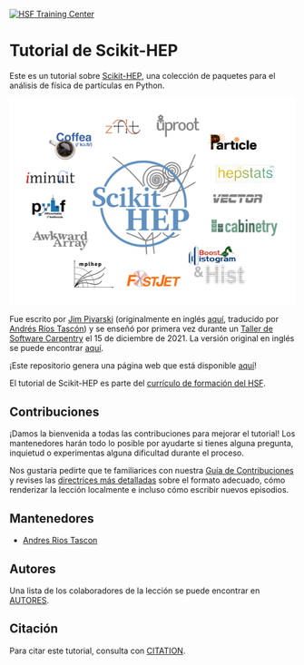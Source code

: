 [![HSF Training Center](https://img.shields.io/badge/HSF%20Training%20Center-browse-ff69b4)](https://hepsoftwarefoundation.org/training/curriculum.html)
# Tutorial de Scikit-HEP

Este es un tutorial sobre [Scikit-HEP](https://scikit-hep.org), una colección de paquetes para el análisis de física de partículas en Python.

![ecosistema scikit hep](scikit_hep_tutorial/fig/scikit-hep-logos.png)

Fue escrito por [Jim Pivarski][jpivarski] (originalmente en inglés [aquí](https://hsf-training.github.io/hsf-training-scikit-hep-webpage/index.html), traducido por [Andrés Ríos Tascón](https://github.com/ariostas)) y se enseñó por primera vez durante un [Taller de Software Carpentry](https://indico.cern.ch/event/1097111/timetable/#day-2021-12-15) el 15 de diciembre de 2021. La versión original en inglés se puede encontrar [aquí](https://github.com/hsf-training/hsf-training-scikit-hep-webpage).

¡Este repositorio genera una página web que está disponible [aquí](https://hsf-training.github.io/hsf-training-scikit-hep-webpage/)!

El tutorial de Scikit-HEP es parte del [currículo de formación del HSF](https://hepsoftwarefoundation.org/training/curriculum).

## Contribuciones

¡Damos la bienvenida a todas las contribuciones para mejorar el tutorial! Los mantenedores harán todo lo posible por ayudarte si tienes alguna pregunta, inquietud o experimentas alguna dificultad durante el proceso.

Nos gustaría pedirte que te familiarices con nuestra [Guía de Contribuciones](CONTRIBUTING.md) y revises las [directrices más detalladas][lesson-example] sobre el formato adecuado, cómo renderizar la lección localmente e incluso cómo escribir nuevos episodios.

## Mantenedores

* [Andres Rios Tascon][ariostas]

## Autores

Una lista de los colaboradores de la lección se puede encontrar en [AUTORES](AUTHORS).

## Citación

Para citar este tutorial, consulta con [CITATION](CITATION).

[lesson-example]: https://carpentries.github.io/lesson-example
[jpivarski]: https://github.com/jpivarski/
[carpentries]: https://software-carpentry.org/
[ariostas]: https://github.com/ariostas/
